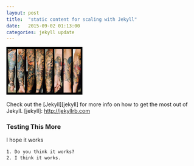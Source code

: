 ```yaml
---
layout: post
title:  "static content for scaling with Jekyll"
date:   2015-09-02 01:13:00
categories: jekyll update
---
```

<!-- First image must have the word 'width' for postcards.jade to pick it up. Split was set to 'width' instead of '>' -->
<img src="/assets/img/jb700.jpg" width="200px">

Check out the [Jekyll][jekyll] for more info on how to get the most out of Jekyll.
[jekyll]:    http://jekyllrb.com


### Testing This More ###

I hope it works

	1. Do you think it works?
	2. I think it works.
